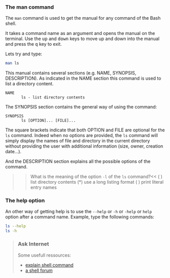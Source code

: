 
### The man command
The `man` command is used to get the manual for any command of the Bash shell.

It takes a command name as an argument and opens the manual on the terminal. 
Use the <kbd>up</kbd> and <kbd>down</kbd> keys to move up and down into the manual and press the <kbd>q</kbd> key to exit.

Lets try and type:

```bash
man ls
```

This manual contains several sections (e.g. NAME, SYNOPSIS, DESCRIPTION). 
As indicated in the NAME section this command is used to list a directory content. 

```
NAME
       ls - list directory contents
```

The SYNOPSIS section contains the general way of using the command:

```
SYNOPSIS
       ls [OPTION]... [FILE]...
```

The square brackets indicate that both OPTION and FILE are optional for the `ls` command. 
Indeed when no options are provided, the `ls` command will simply display the names of file and directory in the current directory without providing the user with additional information (size, owner, creation date...). 

And the DESCRIPTION section explains all the possible options of the command.

>>What is the meaning of the option `-l` of the `ls` command?<<
( ) list directory contents
(*) use a long listing format
( ) print literal entry names


### The help option
An other way of getting help is to use the `--help` or `-h` or `-help` or `help` option after a command name.
Example, type the following commands:

```bash
ls --help
ls -h
```

> ### Ask Internet
> Some usefull ressources:
> - [explain shell command](https://https://explainshell.com)
> - [a shell forum](https://stackoverflow.com)


